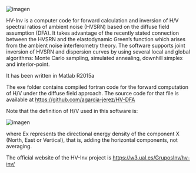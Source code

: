 ![imagen](https://github.com/user-attachments/assets/8885d9f1-3044-4796-ac4c-a0b6be895db4)

HV-Inv is a computer code for forward calculation and inversion of H/V spectral ratios of ambient noise (HVSRN) based on the diffuse field assumption (DFA). It takes advantage of the recently stated connection between the HVSRN and the elastodynamic Green’s function which arises from the ambient noise interferometry theory. The software supports joint inversion of HVSRN and dispersion curves by using several local and global algorithms: Monte Carlo sampling, simulated annealing, downhill simplex and interior-point.

It has been written in Matlab R2015a

The exe folder contains compiled fortran code for the forward computation of H/V under the diffuse field approach.
The source code for that file is available at https://github.com/agarcia-jerez/HV-DFA

Note that the definition of H/V used in this software is:

![imagen](https://github.com/user-attachments/assets/b7823b40-af5e-41a8-b6c5-d7068b6dbcf6)

where Ex represents the directional energy density of the component X (North, East or Vertical), that is, adding the horizontal components, not averaging. 

The official website of the HV-Inv project is https://w3.ual.es/GruposInv/hv-inv/

